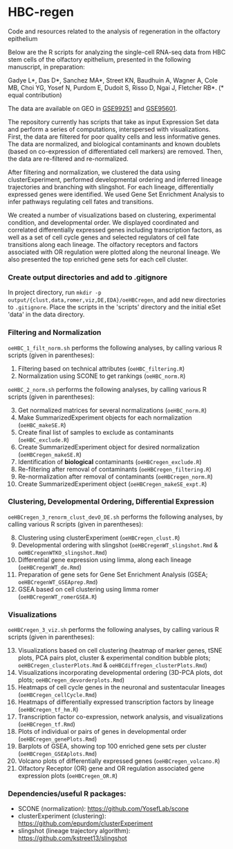 # HBC-regen
Code and resources related to the analysis of regeneration in the olfactory epithelium

Below are the R scripts for analyzing the single-cell RNA-seq data from HBC stem cells of the olfactory epithelium, presented in the following manuscript, in preparation:

Gadye L\*, Das D\*, Sanchez MA\*, Street KN, Baudhuin A, Wagner A, Cole MB, Choi YG, Yosef N, Purdom E, Dudoit S, Risso D, Ngai J, Fletcher RB\*. (\* equal contribution)

The data are available on GEO in [GSE99251](https://www.ncbi.nlm.nih.gov/geo/query/acc.cgi?acc=GSE99251) and [GSE95601](https://www.ncbi.nlm.nih.gov/geo/query/acc.cgi?acc=GSE95601).

The repository currently has scripts that take as input Expression Set data and perform a series of computations, interspersed with visualizations. First, the data are filtered for poor quality cells and less informative genes. The data are normalized, and biological contaminants and known doublets (based on co-expression of differentiated cell markers) are removed. Then, the data are re-filtered and re-normalized.

After filtering and normalization, we clustered the data using clusterExperiment, performed developmental ordering and inferred lineage trajectories and branching with slingshot. For each lineage, differentially expressed genes were identified. We used Gene Set Enrichment Analysis to infer pathways regulating cell fates and transitions.

We created a number of visualizations based on clustering, experimental condition, and developmental order. We displayed coordinated and correlated differentially expressed genes including transcription factors, as well as a set of cell cycle genes and selected regulators of cell fate transitions along each lineage. The olfactory receptors and factors associated with OR regulation were plotted along the neuronal lineage. We also presented the top enriched gene sets for each cell cluster. 


### Create output directories and add to .gitignore
In project directory, run `mkdir -p output/{clust,data,romer,viz,DE,EDA}/oeHBCregen`, and add new directories to `.gitignore`. Place the scripts in the 'scripts' directory and the initial eSet 'data' in the data directory.

### Filtering and Normalization
`oeHBC_1_filt_norm.sh` performs the following analyses, by calling various R scripts (given in parentheses):

1. Filtering based on technical attributes (`oeHBC_filtering.R`)
2. Normalization using SCONE to get rankings (`oeHBC_norm.R`)

`oeHBC_2_norm.sh` performs the following analyses, by calling various R scripts (given in parentheses):

3. Get normalized matrices for several normalizations (`oeHBC_norm.R`)
3. Make SummarizedExperiment objects for each normalization (`oeHBC_makeSE.R`)
4. Create final list of samples to exclude as contaminants (`oeHBC_exclude.R`)
4. Create SummarizedExperiment object for desired normalization (`oeHBCregen_makeSE.R`)
4. Identification of **biological** contaminants (`oeHBCregen_exclude.R`)
4. Re-filtering after removal of contaminants (`oeHBCregen_filtering.R`)
4. Re-normalization after removal of contaminants (`oeHBCregen_norm.R`)
5. Create SummarizedExperiment object (`oeHBCregen_makeSE_expt.R`)

### Clustering, Developmental Ordering, Differential Expression
`oeHBCregen_3_renorm_clust_devO_DE.sh` performs the following analyses, by calling various R scripts (given in parentheses):

8. Clustering using clusterExperiment (`oeHBCregen_clust.R`)
8. Developmental ordering with slingshot (`oeHBCregenWT_slingshot.Rmd` & `oeHBCregenWTKO_slingshot.Rmd`)
9. Differential gene expression using limma, along each lineage (`oeHBCregenWT_de.Rmd`)
11. Preparation of gene sets for Gene Set Enrichment Analysis (GSEA; `oeHBCregenWT_GSEAprep.Rmd`)
11. GSEA based on cell clustering using limma romer (`oeHBCregenWT_romerGSEA.R`)

### Visualizations
`oeHBCregen_3_viz.sh` performs the following analyses, by calling various R scripts (given in parentheses):

13. Visualizations based on cell clustering (heatmap of marker genes, tSNE plots, PCA pairs plot, cluster & experimental condition bubble plots; `oeHBCregen_clusterPlots.Rmd` & `oeHBCdiffregen_clusterPlots.Rmd`)
12. Visualizations incorporating developmental ordering (3D-PCA plots, dot plots; `oeHBCregen_devorderplots.Rmd`)
12. Heatmaps of cell cycle genes in the neuronal and sustentacular lineages (`oeHBCregen_cellCycle.Rmd`)
12. Heatmaps of differentially expressed transcription factors by lineage (`oeHBCregen_tf_hm.R`)
12. Transcription factor co-expression, network analysis, and visualizations (`oeHBCregen_tf.Rmd`)
13. Plots of individual or pairs of genes in developmental order (`oeHBCregen_genePlots.Rmd`)
14. Barplots of GSEA, showing top 100 enriched gene sets per cluster (`oeHBCregen_GSEAplots.Rmd`)
15. Volcano plots of differentially expressed genes (`oeHBCregen_volcano.R`)
16. Olfactory Receptor (OR) gene and OR regulation associated gene expression plots (`oeHBCregen_OR.R`)

### Dependencies/useful R packages:

- SCONE (normalization): https://github.com/YosefLab/scone
- clusterExperiment (clustering): https://github.com/epurdom/clusterExperiment
- slingshot (lineage trajectory algorithm): https://github.com/kstreet13/slingshot
